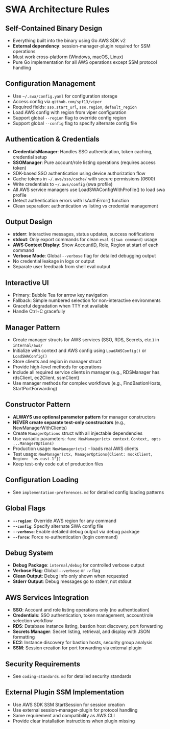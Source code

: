 # SWA Architecture Rules

## Self-Contained Binary Design
- Everything built into the binary using Go AWS SDK v2
- **External dependency**: session-manager-plugin required for SSM operations
- Must work cross-platform (Windows, macOS, Linux)
- Pure Go implementation for all AWS operations except SSM protocol handling

## Configuration Management
- Use `~/.swa/config.yaml` for configuration storage
- Access config via `github.com/spf13/viper`
- Required fields: `sso.start_url`, `sso.region`, `default_region`
- Load AWS config with region from viper configuration
- Support global `--region` flag to override config region
- Support global `--config` flag to specify alternate config file

## Authentication & Credentials
- **CredentialsManager**: Handles SSO authentication, token caching, credential setup
- **SSOManager**: Pure account/role listing operations (requires access token)
- SDK-based SSO authentication using device authorization flow
- Cache tokens in `~/.aws/sso/cache/` with secure permissions (0600)
- Write credentials to `~/.aws/config` (swa profile)
- All AWS service managers use LoadSWAConfigWithProfile() to load swa profile
- Detect authentication errors with IsAuthError() function
- Clean separation: authentication vs listing vs credential management

## Output Design
- **stderr**: Interactive messages, status updates, success notifications
- **stdout**: Only export commands for clean `eval $(swa command)` usage
- **AWS Context Display**: Show AccountID, Role, Region at start of each command
- **Verbose Mode**: Global `--verbose` flag for detailed debugging output
- No credential leakage in logs or output
- Separate user feedback from shell eval output

## Interactive UI
- Primary: Bubble Tea for arrow key navigation
- Fallback: Simple numbered selection for non-interactive environments
- Graceful degradation when TTY not available
- Handle Ctrl+C gracefully

## Manager Pattern
- Create manager structs for AWS services (SSO, RDS, Secrets, etc.) in `internal/aws/`
- Initialize with context and AWS config using `LoadAWSConfig()` or `LoadSWAConfig()`
- Store clients and region in manager struct
- Provide high-level methods for operations
- Include all required service clients in manager (e.g., RDSManager has rdsClient, ec2Client, ssmClient)
- Use manager methods for complex workflows (e.g., FindBastionHosts, StartPortForwarding)

## Constructor Pattern
- **ALWAYS use optional parameter pattern** for manager constructors
- **NEVER create separate test-only constructors** (e.g., NewManagerWithClients)
- Create `ManagerOptions` struct with all injectable dependencies
- Use variadic parameters: `func NewManager(ctx context.Context, opts ...ManagerOptions)`
- Production usage: `NewManager(ctx)` - loads real AWS clients
- Test usage: `NewManager(ctx, ManagerOptions{Client: mockClient, Region: "us-east-1"})`
- Keep test-only code out of production files

## Configuration Loading
- See `implementation-preferences.md` for detailed config loading patterns

## Global Flags
- **`--region`**: Override AWS region for any command
- **`--config`**: Specify alternate SWA config file
- **`--verbose`**: Enable detailed debug output via debug package
- **`--force`**: Force re-authentication (login command)

## Debug System
- **Debug Package**: `internal/debug` for controlled verbose output
- **Verbose Flag**: Global `--verbose` or `-v` flag
- **Clean Output**: Debug info only shown when requested
- **Stderr Output**: Debug messages go to stderr, not stdout

## AWS Services Integration
- **SSO**: Account and role listing operations only (no authentication)
- **Credentials**: SSO authentication, token management, account/role selection workflow
- **RDS**: Database instance listing, bastion host discovery, port forwarding
- **Secrets Manager**: Secret listing, retrieval, and display with JSON formatting
- **EC2**: Instance discovery for bastion hosts, security group analysis
- **SSM**: Session creation for port forwarding via external plugin

## Security Requirements
- See `coding-standards.md` for detailed security standards

## External Plugin SSM Implementation
- Use AWS SDK SSM StartSession for session creation
- Use external session-manager-plugin for protocol handling
- Same requirement and compatibility as AWS CLI
- Provide clear installation instructions when plugin missing
